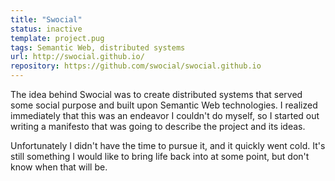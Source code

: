 ```yaml
---
title: "Swocial"
status: inactive
template: project.pug
tags: Semantic Web, distributed systems
url: http://swocial.github.io/
repository: https://github.com/swocial/swocial.github.io
---
```


The idea behind Swocial was to create distributed systems that served some social purpose and built upon Semantic Web technologies. I realized immediately that this was an endeavor I couldn't do myself, so I started out writing a manifesto that was going to describe the project and its ideas.

Unfortunately I didn't have the time to pursue it, and it quickly went cold. It's still something I would like to bring life back into at some point, but don't know when that will be.
